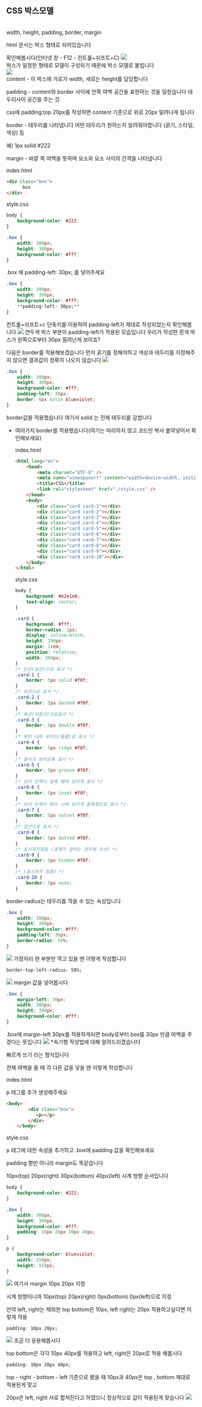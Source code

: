 ## CSS 박스모델
<br/>
width, height, padding, border, margin

html 문서는 박스 형태로 되어있습니다

확인해봅시다(인터넷 창 - F12 - 컨트롤+쉬프트+C)
<img src="./CSS박스모델/1.jpg" >
<br/>
박스가 일정한 형태로 모델이 구성되기 때문에 박스 모델로 불립니다<br/>
<img src="./CSS박스모델/2.png">
<br/>
content - 이 박스에 가로가 width, 세로는 height를 담당합니다

padding - content와 border 사이에 안쪽 여백 공간을 표현하는 것을 일컫습니다 테두리사이 공간을 주는 것.

css에 padding:top 20px를 작성하면 content 기준으로 위로 20px 밀려나게 됩니다

border - 테두리를 나타냅니다 어떤 테두리가 원하는지 알려줘야합니다 (굵기, 스타일, 색상) 등

예) 1px solid #222

margin - 바깥 쪽 여백을 뜻하며 요소와 요소 사이의 간격을 나타냅니다

index.html

```html
<div class="box">
      box
</div>
```

style.css

```css
body {
    background-color: #222;
}

.box {
    width: 300px;
    height: 300px;
    background-color: #fff;
}
```

.box 에 padding-left: 30px; 를 넣어주세요

```css
.box {
    width: 300px;
    height: 300px;
    background-color: #fff;
    **padding-left: 30px;**
}
```

컨트롤+쉬프트+c 단축키를 이용하여 padding-left가 제대로 작성되었는지 확인해봅니다
<img src="./CSS박스모델/3.png">
연두색 박스 부분이 padding-left가 적용된 모습입니다 우리가 작성한 흰색 박스가 왼쪽으로부터 30px 밀려난게 보이죠?

다음은 border를 적용해보겠습니다 먼저 굵기를 정해야하고 색상과 테두리를 지정해주지 않으면 결과값이 정확히 나오지 않습니다
<img src="./CSS박스모델/4.png">
```css
.box {
    width: 300px;
    height: 300px;
    background-color: #fff;
    padding-left: 30px;
    border: 6px solid blueviolet;
}
```

border값을 적용했습니다 여기서 solid 는 전체 테두리를 감쌉니다

- 여러가지 border를 적용했습니다(여기는 따라하지 않고 코드만 복사 붙여넣어서 확인해보세요)

    index.html

    ```html
    <html lang="en">
        <head>
            <meta charset="UTF-8" />
            <meta name="viewspanort" content="width=device-width, initial-scale=1.0" />
            <title>CSS</title>
            <link rel="stylesheet" href="./style.css" />
        </head>
        <body>
            <div class="card card-1"></div>
            <div class="card card-2"></div>
            <div class="card card-3"></div>
            <div class="card card-4"></div>
            <div class="card card-5"></div>
            <div class="card card-6"></div>
            <div class="card card-7"></div>
            <div class="card card-8"></div>
            <div class="card card-9"></div>
            <div class="card card-10"></div>
        </body>
    </html>
    ```

    style.css

    ```css
    body {
        background: #e2e1e0;
        text-align: center;
    }

    .card {
        background: #fff;
        border-radius: 2px;
        display: inline-block;
        height: 100px;
        margin: 1rem;
        position: relative;
        width: 300px;
    }
    /* 단선(실선)으로 표시 */
    .card-1 {
        border: 5px solid #f0f;
    }
    /* 파선으로 표시 */
    .card-2 {
        border: 5px dashed #f0f;
    }
    /* 복선(이중선)으로표시 */
    .card-3 {
        border: 5px double #f0f;
    }
    /* 튀어 나와 보이는(돌출)로 표시 */
    .card-4 {
        border: 5px ridge #f0f;
    }
    /* 들어가 보이도록 표시 */
    .card-5 {
        border: 5px groove #f0f;
    }
    /* 보더 안쪽이 움푹 패여 보이게 표시 */
    .card-6 {
        border: 5px inset #f0f;
    }
    /* 보더 안쪽이 튀어 나와 보이게 블록형으로 표시 */
    .card-7 {
        border: 5px outset #f0f;
    }
    /* 점선으로 표시 */
    .card-8 {
        border: 5px dotted #f0f;
    }
    /* 표시하지않음 (경계가 겹치는 경우에 우선) */
    .card-9 {
        border: 5px hidden #f0f;
    }
    /* (표시하지 않음) */
    .card-10 {
        border: 5px none;
    }
    ```

border-radius는 테두리를 깍을 수 있는 속성입니다

```css
.box {
    width: 300px;
    height: 300px;
    background-color: #fff;
    padding-left: 30px;
    border-radius: 50%;
}
```
<img src="./CSS박스모델/5.png">
가장자리 한 부분만 깍고 있을 땐 이렇게 작성합니다

```css
border-top-left-radius: 50%;
```
<img src="./CSS박스모델/6.png">
margin 값을 넣어봅시다

```css
.box {
    margin-left: 30px;
    width: 300px;
    height: 300px;
    background-color: #fff;
}
```

.box에 margin-left 30px를 적용하게되면 body로부터 box를 30px 만큼 여백을 주겠다는 뜻입니다
<img src="./CSS박스모델/7.png">
*속기형 작성법에 대해 알려드리겠습니다

빠르게 쓰기 라는 형식입니다

전체 여백을 줄 때 각 다른 값을 넣을 땐 이렇게 작성합니다

index.html

p 태그를 추가 생성해주세요

```html
<body>
        <div class="box">
           <p></p>
        </div>
    </body>
```

style.css

p 태그에 대한 속성을 추가하고 .box에 padding 값을 확인해보세요

padding 뿐만 아니라 margin도 똑같습니다 

10px(top) 20px(right) 30px(bottom) 40px(left) 시계 방향 순서입니다

```css
body {
    background-color: #222;
}

.box {
    width: 300px;
    height: 300px;
    background-color: #fff;
    padding: 10px 20px 30px 40px;
}

p {
    background-color: blueviolet;
    width: 150px;
    height: 150px;
}
```
<img src="./CSS박스모델/8.png">
여기서 margin 10px 20px 지정

시계 방향이니까 10px(top) 20px(right) 0px(bottom) 0px(left)으로 지정

만약 left, right는 제외한 top bottom은 10px,  left right는 20px 적용하고싶다면 이렇게 적용

```css
padding: 10px 20px;
```
<img src="./CSS박스모델/9.png">
조금 더 응용해봅시다

top bottom은 각각 10px 40px를 적용하고 left, right은 20px로 적용 해봅시다

```css
padding: 10px 20px 40px;
```

top - right - bottom - left 기준으로 봤을 때 10px과 40px은 top , bottom 제대로 적용된게 맞고

20px은 left, right 서로 합쳐진다고 하였으니 정상적으로 값이 적용된게 맞습니다
<img src="./CSS박스모델/10.png">
